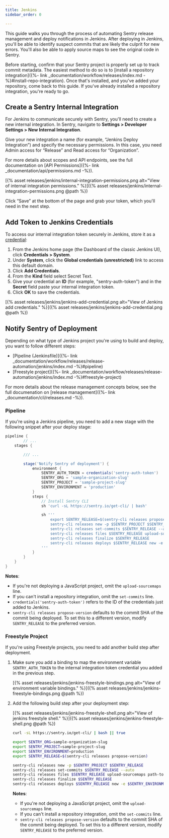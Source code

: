 ```yaml
---
title: Jenkins
sidebar_order: 0

---
```


This guide walks you through the process of automating Sentry release management and deploy notifications in Jenkins. After deploying in Jenkins, you'll be able to identify suspect commits that are likely the culprit for new errors. You'll also be able to apply source maps to see the original code in Sentry.

Before starting, confirm that your Sentry project is properly set up to track commit metadata. The easiest method to do so is to [install a repository integration]({%- link _documentation/workflow/releases/index.md -%}#install-repo-integration). Once that's installed, and you've added your repository, come back to this guide. If you've already installed a repository integration, you're ready to go.

## Create a Sentry Internal Integration

For Jenkins to communicate securely with Sentry, you'll need to create a new internal integration. In Sentry, navigate to **Settings > Developer Settings > New Internal Integration**.

Give your new integration a name (for example, “Jenkins Deploy Integration”) and specify the necessary permissions. In this case, you need Admin access for “Release” and Read access for “Organization”.

For more details about scopes and API endpoints, see the full documentation on [API Permissions]({%- link _documentation/api/permissions.md -%}).

[{% asset releases/jenkins/internal-integration-permissions.png alt="View of internal integration permissions." %}]({% asset releases/jenkins/internal-integration-permissions.png @path %})

Click “Save” at the bottom of the page and grab your token, which you'll need in the next step.

## Add Token to Jenkins Credentials

To access our internal integration token securely in Jenkins, store it as a [credential](https://www.jenkins.io/doc/book/using/using-credentials/):

1. From the Jenkins home page (the Dashboard of the classic Jenkins UI), click **Credentials > System**.
2. Under **System**, click the **Global credentials (unrestricted)** link to access this default domain.
3. Click **Add Credentials**.
4. From the **Kind** field select Secret Text.
5. Give your credential an **ID** (for example, "sentry-auth-token") and in the **Secret** field paste your internal integration token.
6. Click **OK** to save the credentials.

[{% asset releases/jenkins/jenkins-add-credential.png alt="View of Jenkins add credentials." %}]({% asset releases/jenkins/jenkins-add-credential.png @path %})


## Notify Sentry of Deployment

Depending on what type of Jenkins project you're using to build and deploy, you want to follow different steps:

- [Pipeline (Jenkinsfile)]({%- link _documentation/workflow/releases/release-automation/jenkins/index.md -%}#pipeline)
- [Freestyle project]({%- link _documentation/workflow/releases/release-automation/jenkins/index.md -%}#freestyle-project)

For more details about the release management concepts below, see the full documenation on [release management]({%- link _documentation/cli/releases.md -%}).

### Pipeline

If you're using a Jenkins pipeline, you need to add a new stage with the following snippet after your deploy stage:

```groovy
pipeline {
		// ...
    stages {

        /// ...

        stage('Notify Sentry of deployment') {
            environment {
                SENTRY_AUTH_TOKEN = credentials('sentry-auth-token')
                SENTRY_ORG = 'sample-organization-slug'
                SENTRY_PROJECT = 'sample-project-slug'
                SENTRY_ENVIRONMENT = 'production'
            } 
            steps {
                // Install Sentry CLI
                sh 'curl -sL https://sentry.io/get-cli/ | bash'

                sh '''
                    export SENTRY_RELEASE=$(sentry-cli releases propose-version)
                    sentry-cli releases new -p $SENTRY_PROJECT $SENTRY_RELEASE
                    sentry-cli releases set-commits $SENTRY_RELEASE --auto
                    sentry-cli releases files $SENTRY_RELEASE upload-sourcemaps path-to-sourcemaps-if-applicable
                    sentry-cli releases finalize $SENTRY_RELEASE
                    sentry-cli releases deploys $SENTRY_RELEASE new -e $SENTRY_ENVIRONMENT
                '''
            }
        }
    }
}
```

**Notes**: 

- If you're not deploying a JavaScript project, omit the `upload-sourcemaps` line.
- If you can't install a repository integration, omit the `set-commits` line.
- `credentials('sentry-auth-token')` refers to the ID of the credentials just added to Jenkins.
- `sentry-cli releases propose-version` defaults to the commit SHA of the commit being deployed. To set this to a different version, modify `SENTRY_RELEASE` to the preferred version.

### Freestyle Project

If you're using Freestyle projects, you need to add another build step after deployment.

1. Make sure you add a binding to map the environment variable `SENTRY_AUTH_TOKEN` to the internal integration token credential you added in the previous step.

    [{% asset releases/jenkins/jenkins-freestyle-bindings.png alt="View of environment variable bindings." %}]({% asset releases/jenkins/jenkins-freestyle-bindings.png @path %})


2. Add the following build step after your deployment step:

    [{% asset releases/jenkins/jenkins-freestyle-shell.png alt="View of jenkins freestyle shell." %}]({% asset releases/jenkins/jenkins-freestyle-shell.png @path %})

    ```bash
    curl -sL https://sentry.io/get-cli/ | bash || true

    export SENTRY_ORG=sample-organization-slug
    export SENTRY_PROJECT=sample-project-slug
    export SENTRY_ENVIRONMENT=production
    export SENTRY_RELEASE=$(sentry-cli releases propose-version)

    sentry-cli releases new -p $SENTRY_PROJECT $SENTRY_RELEASE
    sentry-cli releases set-commits $SENTRY_RELEASE --auto
    sentry-cli releases files $SENTRY_RELEASE upload-sourcemaps path-to-sourcemaps-if-applicable
    sentry-cli releases finalize $SENTRY_RELEASE
    sentry-cli releases deploys $SENTRY_RELEASE new -e $SENTRY_ENVIRONMENT
    ```

    **Notes**: 

    - If you're not deploying a JavaScript project, omit the `upload-sourcemaps` line.
    - If you can't install a repository integration, omit the `set-commits` line.
    - `sentry-cli releases propose-version` defaults to the commit SHA of the commit being deployed. To set this to a different version, modify `SENTRY_RELEASE` to the preferred version.